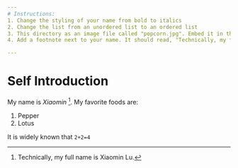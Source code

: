```yaml
---
# Instructions:
1. Change the styling of your name from bold to italics
2. Change the list from an unordered list to an ordered list
3. This directory as an image file called "popcorn.jpg". Embed it in the document
4. Add a footnote next to your name. It should read, "Technically, my full name is Ari Lamstein." (See the R Markdown Cheat Sheet, or ask Google)

---
```


# Self Introduction

My name is *Xiaomin* [^1]. My favorite foods are:

1. Pepper
1. Lotus

It is widely known that `2+2=4`


[^1]: Technically, my full name is Xiaomin Lu.